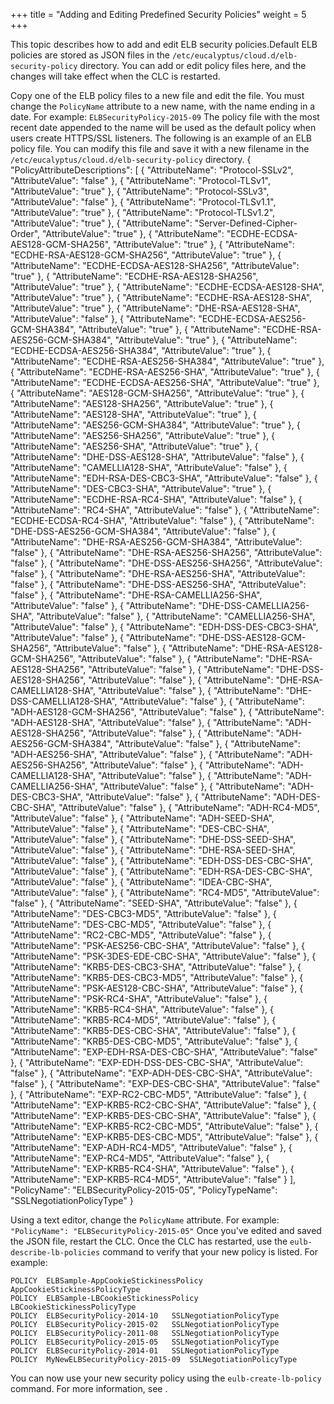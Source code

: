 +++
title = "Adding and Editing Predefined Security Policies"
weight = 5
+++

This topic describes how to add and edit ELB security policies.Default ELB policies are stored as JSON files in the `/etc/eucalyptus/cloud.d/elb-security-policy` directory. You can add or edit policy files here, and the changes will take effect when the CLC is restarted. 

Copy one of the ELB policy files to a new file and edit the file. You must change the `PolicyName` attribute to a new name, with the name ending in a date. For example: `ELBSecurityPolicy-2015-09` The policy file with the most recent date appended to the name will be used as the default policy when users create HTTPS/SSL listeners. The following is an example of an ELB policy file. You can modify this file and save it with a new filename in the `/etc/eucalyptus/cloud.d/elb-security-policy` directory. 
    {
        "PolicyAttributeDescriptions": [
            {
                "AttributeName": "Protocol-SSLv2",
                "AttributeValue": "false"
            },
            {
                "AttributeName": "Protocol-TLSv1",
                "AttributeValue": "true"
            },
            {
                "AttributeName": "Protocol-SSLv3",
                "AttributeValue": "false"
            },
            {
                "AttributeName": "Protocol-TLSv1.1",
                "AttributeValue": "true"
            },
            {
                "AttributeName": "Protocol-TLSv1.2",
                "AttributeValue": "true"
            },
            {
                "AttributeName": "Server-Defined-Cipher-Order",
                "AttributeValue": "true"
            },
            {
                "AttributeName": "ECDHE-ECDSA-AES128-GCM-SHA256",
                "AttributeValue": "true"
            },
            {
                "AttributeName": "ECDHE-RSA-AES128-GCM-SHA256",
                "AttributeValue": "true"
            },
            {
                "AttributeName": "ECDHE-ECDSA-AES128-SHA256",
                "AttributeValue": "true"
            },
            {
                "AttributeName": "ECDHE-RSA-AES128-SHA256",
                "AttributeValue": "true"
            },
            {
                "AttributeName": "ECDHE-ECDSA-AES128-SHA",
                "AttributeValue": "true"
            },
            {
                "AttributeName": "ECDHE-RSA-AES128-SHA",
                "AttributeValue": "true"
            },
            {
                "AttributeName": "DHE-RSA-AES128-SHA",
                "AttributeValue": "false"
            },
            {
                "AttributeName": "ECDHE-ECDSA-AES256-GCM-SHA384",
                "AttributeValue": "true"
            },
            {
                "AttributeName": "ECDHE-RSA-AES256-GCM-SHA384",
                "AttributeValue": "true"
            },
            {
                "AttributeName": "ECDHE-ECDSA-AES256-SHA384",
                "AttributeValue": "true"
            },
            {
                "AttributeName": "ECDHE-RSA-AES256-SHA384",
                "AttributeValue": "true"
            },
            {
                "AttributeName": "ECDHE-RSA-AES256-SHA",
                "AttributeValue": "true"
            },
            {
                "AttributeName": "ECDHE-ECDSA-AES256-SHA",
                "AttributeValue": "true"
            },
            {
                "AttributeName": "AES128-GCM-SHA256",
                "AttributeValue": "true"
            },
            {
                "AttributeName": "AES128-SHA256",
                "AttributeValue": "true"
            },
            {
                "AttributeName": "AES128-SHA",
                "AttributeValue": "true"
            },
            {
                "AttributeName": "AES256-GCM-SHA384",
                "AttributeValue": "true"
            },
            {
                "AttributeName": "AES256-SHA256",
                "AttributeValue": "true"
            },
            {
                "AttributeName": "AES256-SHA",
                "AttributeValue": "true"
            },
            {
                "AttributeName": "DHE-DSS-AES128-SHA",
                "AttributeValue": "false"
            },
            {
                "AttributeName": "CAMELLIA128-SHA",
                "AttributeValue": "false"
            },
            {
                "AttributeName": "EDH-RSA-DES-CBC3-SHA",
                "AttributeValue": "false"
            },
            {
                "AttributeName": "DES-CBC3-SHA",
                "AttributeValue": "true"
            },
            {
                "AttributeName": "ECDHE-RSA-RC4-SHA",
                "AttributeValue": "false"
            },
            {
                "AttributeName": "RC4-SHA",
                "AttributeValue": "false"
            },
            {
                "AttributeName": "ECDHE-ECDSA-RC4-SHA",
                "AttributeValue": "false"
            },
            {
                "AttributeName": "DHE-DSS-AES256-GCM-SHA384",
                "AttributeValue": "false"
            },
            {
                "AttributeName": "DHE-RSA-AES256-GCM-SHA384",
                "AttributeValue": "false"
            },
            {
                "AttributeName": "DHE-RSA-AES256-SHA256",
                "AttributeValue": "false"
            },
            {
                "AttributeName": "DHE-DSS-AES256-SHA256",
                "AttributeValue": "false"
            },
            {
                "AttributeName": "DHE-RSA-AES256-SHA",
                "AttributeValue": "false"
            },
            {
                "AttributeName": "DHE-DSS-AES256-SHA",
                "AttributeValue": "false"
            },
            {
                "AttributeName": "DHE-RSA-CAMELLIA256-SHA",
                "AttributeValue": "false"
            },
            {
                "AttributeName": "DHE-DSS-CAMELLIA256-SHA",
                "AttributeValue": "false"
            },
            {
                "AttributeName": "CAMELLIA256-SHA",
                "AttributeValue": "false"
            },
            {
                "AttributeName": "EDH-DSS-DES-CBC3-SHA",
                "AttributeValue": "false"
            },
            {
                "AttributeName": "DHE-DSS-AES128-GCM-SHA256",
                "AttributeValue": "false"
            },
            {
                "AttributeName": "DHE-RSA-AES128-GCM-SHA256",
                "AttributeValue": "false"
            },
            {
                "AttributeName": "DHE-RSA-AES128-SHA256",
                "AttributeValue": "false"
            },
            {
                "AttributeName": "DHE-DSS-AES128-SHA256",
                "AttributeValue": "false"
            },
            {
                "AttributeName": "DHE-RSA-CAMELLIA128-SHA",
                "AttributeValue": "false"
            },
            {
                "AttributeName": "DHE-DSS-CAMELLIA128-SHA",
                "AttributeValue": "false"
            },
            {
                "AttributeName": "ADH-AES128-GCM-SHA256",
                "AttributeValue": "false"
            },
            {
                "AttributeName": "ADH-AES128-SHA",
                "AttributeValue": "false"
            },
            {
                "AttributeName": "ADH-AES128-SHA256",
                "AttributeValue": "false"
            },
            {
                "AttributeName": "ADH-AES256-GCM-SHA384",
                "AttributeValue": "false"
            },
            {
                "AttributeName": "ADH-AES256-SHA",
                "AttributeValue": "false"
            },
            {
                "AttributeName": "ADH-AES256-SHA256",
                "AttributeValue": "false"
            },
            {
                "AttributeName": "ADH-CAMELLIA128-SHA",
                "AttributeValue": "false"
            },
            {
                "AttributeName": "ADH-CAMELLIA256-SHA",
                "AttributeValue": "false"
            },
            {
                "AttributeName": "ADH-DES-CBC3-SHA",
                "AttributeValue": "false"
            },
            {
                "AttributeName": "ADH-DES-CBC-SHA",
                "AttributeValue": "false"
            },
            {
                "AttributeName": "ADH-RC4-MD5",
                "AttributeValue": "false"
            },
            {
                "AttributeName": "ADH-SEED-SHA",
                "AttributeValue": "false"
            },
            {
                "AttributeName": "DES-CBC-SHA",
                "AttributeValue": "false"
            },
            {
                "AttributeName": "DHE-DSS-SEED-SHA",
                "AttributeValue": "false"
            },
            {
                "AttributeName": "DHE-RSA-SEED-SHA",
                "AttributeValue": "false"
            },
            {
                "AttributeName": "EDH-DSS-DES-CBC-SHA",
                "AttributeValue": "false"
            },
            {
                "AttributeName": "EDH-RSA-DES-CBC-SHA",
                "AttributeValue": "false"
            },
            {
                "AttributeName": "IDEA-CBC-SHA",
                "AttributeValue": "false"
            },
            {
                "AttributeName": "RC4-MD5",
                "AttributeValue": "false"
            },
            {
                "AttributeName": "SEED-SHA",
                "AttributeValue": "false"
            },
            {
                "AttributeName": "DES-CBC3-MD5",
                "AttributeValue": "false"
            },
            {
                "AttributeName": "DES-CBC-MD5",
                "AttributeValue": "false"
            },
            {
                "AttributeName": "RC2-CBC-MD5",
                "AttributeValue": "false"
            },
            {
                "AttributeName": "PSK-AES256-CBC-SHA",
                "AttributeValue": "false"
            },
            {
                "AttributeName": "PSK-3DES-EDE-CBC-SHA",
                "AttributeValue": "false"
            },
            {
                "AttributeName": "KRB5-DES-CBC3-SHA",
                "AttributeValue": "false"
            },
            {
                "AttributeName": "KRB5-DES-CBC3-MD5",
                "AttributeValue": "false"
            },
            {
                "AttributeName": "PSK-AES128-CBC-SHA",
                "AttributeValue": "false"
            },
            {
                "AttributeName": "PSK-RC4-SHA",
                "AttributeValue": "false"
            },
            {
                "AttributeName": "KRB5-RC4-SHA",
                "AttributeValue": "false"
            },
            {
                "AttributeName": "KRB5-RC4-MD5",
                "AttributeValue": "false"
            },
            {
                "AttributeName": "KRB5-DES-CBC-SHA",
                "AttributeValue": "false"
            },
            {
                "AttributeName": "KRB5-DES-CBC-MD5",
                "AttributeValue": "false"
            },
            {
                "AttributeName": "EXP-EDH-RSA-DES-CBC-SHA",
                "AttributeValue": "false"
            },
            {
                "AttributeName": "EXP-EDH-DSS-DES-CBC-SHA",
                "AttributeValue": "false"
            },
            {
                "AttributeName": "EXP-ADH-DES-CBC-SHA",
                "AttributeValue": "false"
            },
            {
                "AttributeName": "EXP-DES-CBC-SHA",
                "AttributeValue": "false"
            },
            {
                "AttributeName": "EXP-RC2-CBC-MD5",
                "AttributeValue": "false"
            },
            {
                "AttributeName": "EXP-KRB5-RC2-CBC-SHA",
                "AttributeValue": "false"
            },
            {
                "AttributeName": "EXP-KRB5-DES-CBC-SHA",
                "AttributeValue": "false"
            },
            {
                "AttributeName": "EXP-KRB5-RC2-CBC-MD5",
                "AttributeValue": "false"
            },
            {
                "AttributeName": "EXP-KRB5-DES-CBC-MD5",
                "AttributeValue": "false"
            },
            {
                "AttributeName": "EXP-ADH-RC4-MD5",
                "AttributeValue": "false"
            },
            {
                "AttributeName": "EXP-RC4-MD5",
                "AttributeValue": "false"
            },
            {
                "AttributeName": "EXP-KRB5-RC4-SHA",
                "AttributeValue": "false"
            },
            {
                "AttributeName": "EXP-KRB5-RC4-MD5",
                "AttributeValue": "false"
            }
        ],
        "PolicyName": "ELBSecurityPolicy-2015-05",
        "PolicyTypeName": "SSLNegotiationPolicyType"
    }

Using a text editor, change the `PolicyName` attribute. For example: `"PolicyName": "ELBSecurityPolicy-2015-05"` Once you've edited and saved the JSON file, restart the CLC. Once the CLC has restarted, use the `eulb-describe-lb-policies` command to verify that your new policy is listed. For example: 


    POLICY	ELBSample-AppCookieStickinessPolicy	AppCookieStickinessPolicyType
    POLICY	ELBSample-LBCookieStickinessPolicy	LBCookieStickinessPolicyType
    POLICY	ELBSecurityPolicy-2014-10	SSLNegotiationPolicyType
    POLICY	ELBSecurityPolicy-2015-02	SSLNegotiationPolicyType
    POLICY	ELBSecurityPolicy-2011-08	SSLNegotiationPolicyType
    POLICY	ELBSecurityPolicy-2015-05	SSLNegotiationPolicyType
    POLICY	ELBSecurityPolicy-2014-01	SSLNegotiationPolicyType
    POLICY	MyNewELBSecurityPolicy-2015-09	SSLNegotiationPolicyType

You can now use your new security policy using the `eulb-create-lb-policy` command. For more information, see [](elb_examples_ssl_negotiation.dita) . 